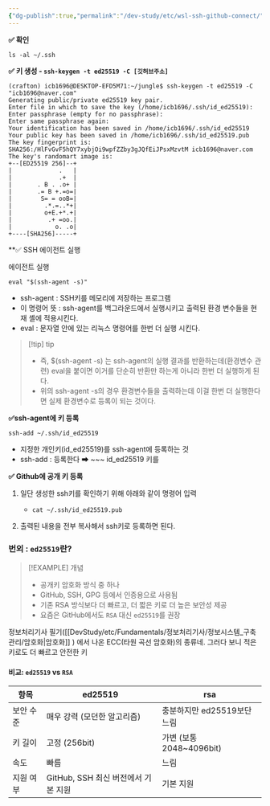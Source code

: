 ```yaml
---
{"dg-publish":true,"permalink":"/dev-study/etc/wsl-ssh-github-connect/","noteIcon":"","created":"2025-05-13T16:12:50.510+09:00","updated":"2025-05-18T00:11:54.036+09:00"}
---
```




**✅ 확인**
```
ls -al ~/.ssh
```


**✅ 키 생성 - `ssh-keygen -t ed25519 -C [깃허브주소]`**
```
(crafton) icb1696@DESKTOP-EFD5M71:~/jungle$ ssh-keygen -t ed25519 -C "icb1696@naver.com"
Generating public/private ed25519 key pair.
Enter file in which to save the key (/home/icb1696/.ssh/id_ed25519): 
Enter passphrase (empty for no passphrase): 
Enter same passphrase again: 
Your identification has been saved in /home/icb1696/.ssh/id_ed25519
Your public key has been saved in /home/icb1696/.ssh/id_ed25519.pub
The key fingerprint is:
SHA256:/HlFvGvF5hQY7xybjOi9wpfZZby3gJQfEiJPsxMzvtM icb1696@naver.com
The key's randomart image is:
+--[ED25519 256]--+
|             .   |
|             .+  |
|       . B . .o+ |
|       .= B +.=o=|
|        S= = ooB=|
|         .*.=..*+|
|         o+E.+*.+|
|          .+ =oo.|
|            o. .o|
+----[SHA256]-----+
```


**✅ SSH 에이전트 실행

에이전트 실행
```
eval "$(ssh-agent -s)"  
```
- ssh-agent : SSH키를 메모리에 저장하는 프로그램 
- 이 명령어 뜻 : ssh-agent를 백그라운드에서 실행시키고 출력된 환경 변수들을 현재 셸에 적용시킨다.
- eval : 문자열 안에 있는 리눅스 명령어를 한번 더 실행 시킨다.

>[!tip] tip
>- 즉, $(ssh-agent -s) 는 ssh-agent의 실행 결과를 반환하는데(환경변수 관련) eval을 붙이면 이거를 단순히 반환만 하는게 아니라 한번 더 실행하게 된다.
>- 위의 ssh-agent -s의 경우 환경변수들을 출력하는데 이걸 한번 더 실행한다면 실제 환경변수로 등록이 되는 것이다.


**✅ssh-agent에 키 등록** 
```
ssh-add ~/.ssh/id_ed25519
```
- 지정한 개인키(id_ed25519)를 ssh-agent에 등록하는 것 
- ssh-add : 등록한다  ➡ ~~~ id_ed25519 키를 

**✅ Github에 공개 키 등록** 

1. 일단 생성한 ssh키를 확인하기 위해 아래와 같이 명령어 입력
	- `cat ~/.ssh/id_ed25519.pub`
	  
2. 출력된 내용을 전부 복사해서 ssh키로 등록하면 된다.



### 번외 : `ed25519`란?

>[!EXAMPLE] 개념 
>- 공개키 암호화 방식 중 하나
>- GitHub, SSH, GPG 등에서 인증용으로 사용됨
>- 기존 RSA 방식보다 더 빠르고, 더 짧은 키로 더 높은 보안성 제공
>- 요즘은 GitHub에서도 `RSA` 대신 `ed25519`를 권장

정보처리기사 필기([[DevStudy/etc/Fundamentals/정보처리기사/정보시스템_구축관리/암호화\|암호화]] ) 에서 나온 ECC(타원 곡선 암호화)의 종류네.
그러다 보니 적은 키로도 더 빠르고 안전한 키 

#### 비교: `ed25519` vs `RSA`

| 항목    | ed25519                   | rsa                  |
| ----- | ------------------------- | -------------------- |
| 보안 수준 | 매우 강력 (모던한 알고리즘)          | 충분하지만 ed25519보단 느림   |
| 키 길이  | 고정 (256bit)               | 가변 (보통 2048~4096bit) |
| 속도    | 빠름                        | 느림                   |
| 지원 여부 | GitHub, SSH 최신 버전에서 기본 지원 | 기본 지원                |
